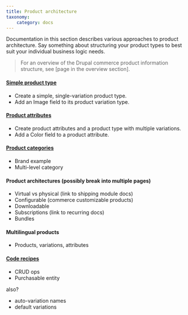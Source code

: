 ```yaml
---
title: Product architecture
taxonomy:
    category: docs
---
```


Documentation in this section describes various approaches to product architecture. Say something about structuring your product types to best suit your individual business logic needs.

>For an overview of the Drupal commerce product information structure, see [page in the overview section].

#### [Simple product type](01.simple-product)
- Create a simple, single-variation product type.
- Add an Image field to its product variation type.

#### [Product attributes](02.product-attributes)
- Create product attributes and a product type with multiple variations.
- Add a Color field to a product attribute.

#### [Product categories](03.product-categories)
 - Brand example
 - Multi-level category

#### Product architectures (possibly break into multiple pages)
 - Virtual vs physical (link to shipping module docs)
 - Configurable (commerce customizable products)
 - Downloadable
 - Subscriptions (link to recurring docs)
 - Bundles

#### Multilingual products
- Products, variations, attributes

#### [Code recipes](10.code-recipes)
 - CRUD ops
 - Purchasable entity

also?
- auto-variation names
- default variations